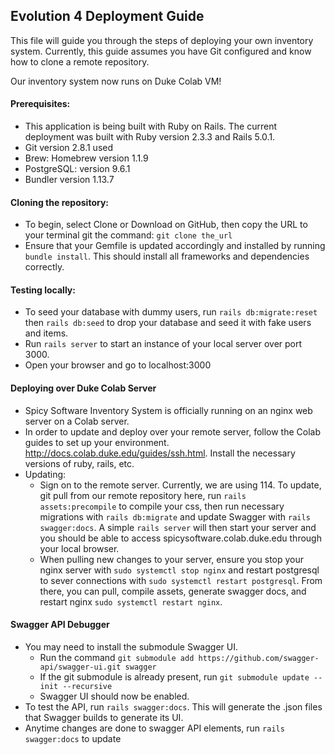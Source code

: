 ## Evolution 4 Deployment Guide


This file will guide you through the steps of deploying your own inventory system. Currently, this guide assumes you have Git configured and know how to clone a remote repository. 

Our inventory system now runs on Duke Colab VM!

#### Prerequisites:
 - This application is being built with Ruby on Rails. The current deployment was built with Ruby version 2.3.3 and Rails 5.0.1. 
 - Git version 2.8.1 used
 - Brew: Homebrew version 1.1.9
 - PostgreSQL: version 9.6.1
 - Bundler version 1.13.7

#### Cloning the repository:
 - To begin, select Clone or Download on GitHub, then copy the URL to your terminal git the command: ```git clone the_url```
 - Ensure that your Gemfile is updated accordingly and installed by running ```bundle install```. This should install all frameworks and dependencies correctly. 


#### Testing locally:
 - To seed your database with dummy users, run ```rails db:migrate:reset``` then ```rails db:seed``` to drop your database and seed it with fake users and items. 
 - Run ```rails server``` to start an instance of your local server over port 3000. 
 - Open your browser and go to localhost:3000
 
 
#### Deploying over Duke Colab Server
 - Spicy Software Inventory System is officially running on an nginx web server on a Colab server. 
 - In order to update and deploy over your remote server, follow the Colab guides to set up your environment. http://docs.colab.duke.edu/guides/ssh.html. Install the necessary versions of ruby, rails, etc.
 - Updating:
    - Sign on to the remote server. Currently, we are using 114. To update, git pull from our remote repository here, run ```rails assets:precompile``` to compile your css, then run necessary migrations with ```rails db:migrate``` and update Swagger with ```rails swagger:docs```. A simple ```rails server``` will then start your server and you should be able to access spicysoftware.colab.duke.edu through your local browser. 
    - When pulling new changes to your server, ensure you stop your nginx server with ```sudo systemctl stop nginx``` and restart postgresql to sever connections with ```sudo systemctl restart postgresql```. From there, you can pull, compile assets, generate swagger docs, and restart nginx ```sudo systemctl restart nginx```.

#### Swagger API Debugger
 - You may need to install the submodule Swagger UI. 
   -  Run the command ```git submodule add https://github.com/swagger-api/swagger-ui.git swagger```
   -  If the git submodule is already present, run ```git submodule update --init --recursive```
   -  Swagger UI should now be enabled.
 - To test the API, run ```rails swagger:docs```. This will generate the .json files that Swagger builds to generate its UI. 
 - Anytime changes are done to swagger API elements, run ```rails swagger:docs``` to update
 
